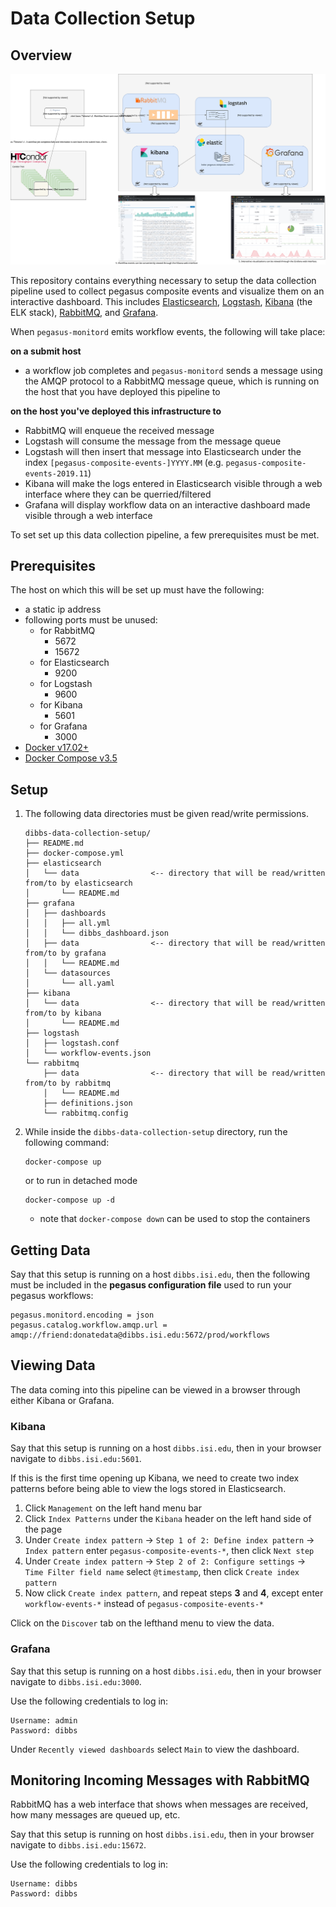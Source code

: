 # Data Collection Setup

## Overview

![](figures/components.svg)

This repository contains everything necessary to setup the data collection 
pipeline used to collect pegasus composite events and visualize them
on an interactive dashboard. This includes 
[Elasticsearch](https://www.elastic.co/guide/en/elasticsearch/reference/6.8/index.html), 
[Logstash](https://www.elastic.co/guide/en/logstash/6.8/index.html), 
[Kibana](https://www.elastic.co/guide/en/kibana/6.8/index.html)
(the ELK stack), 
[RabbitMQ](https://www.rabbitmq.com/documentation.html), and 
[Grafana](https://grafana.com/docs/). 

When `pegasus-monitord` emits workflow events, the following will take place:

**on a submit host**
- a workflow job completes and `pegasus-monitord` sends a message using the AMQP 
  protocol to a RabbitMQ message queue, which is running on the host that you have
  deployed this pipeline to

**on the host you've deployed this infrastructure to**
- RabbitMQ will enqueue the received message
- Logstash will consume the message from the message queue
- Logstash will then insert that message into Elasticsearch under the index 
    `[pegasus-composite-events-]YYYY.MM` (e.g. `pegasus-composite-events-2019.11`)
- Kibana will make the logs entered in Elasticsearch visible through a web 
    interface where they can be querried/filtered
- Grafana will display workflow data on an interactive dashboard made visible 
    through a web interface

To set set up this data collection pipeline, a few prerequisites must be met.

## Prerequisites 
The host on which this will be set up must have the following:
- a static ip address
- following ports must be unused:
    - for RabbitMQ
        - 5672
        - 15672
    - for Elasticsearch
        - 9200
    - for Logstash
        - 9600
    - for Kibana
        - 5601
    - for Grafana
        - 3000
- [Docker v17.02+](https://docs.docker.com/install/)
- [Docker Compose v3.5](https://docs.docker.com/compose/install/)

## Setup
1. The following data directories must be given read/write permissions.
    ```
    dibbs-data-collection-setup/
    ├── README.md
    ├── docker-compose.yml
    ├── elasticsearch
    │   └── data                <-- directory that will be read/written from/to by elasticsearch
    │       └── README.md
    ├── grafana
    │   ├── dashboards
    │   │   ├── all.yml
    │   │   └── dibbs_dashboard.json 
    │   ├── data                <-- directory that will be read/written from/to by grafana
    │   │   └── README.md
    │   └── datasources
    │       └── all.yaml
    ├── kibana
    │   └── data                <-- directory that will be read/written from/to by kibana
    │       └── README.md
    ├── logstash
    │   ├── logstash.conf
    │   └── workflow-events.json
    └── rabbitmq
        ├── data                <-- directory that will be read/written from/to by rabbitmq
        │   └── README.md
        ├── definitions.json
        └── rabbitmq.config
    ```
2. While inside the `dibbs-data-collection-setup` directory, run the following command:
    ```
    docker-compose up
    ```
    or to run in detached mode
    ```
    docker-compose up -d
    ```
    - note that `docker-compose down` can be used to stop the containers

## Getting Data
Say that this setup is running on a host `dibbs.isi.edu`, then the following must
be included in the **pegasus configuration file** used to run your pegasus
workflows:

```
pegasus.monitord.encoding = json
pegasus.catalog.workflow.amqp.url = amqp://friend:donatedata@dibbs.isi.edu:5672/prod/workflows
```

## Viewing Data
The data coming into this pipeline can be viewed in a browser through either
Kibana or Grafana.

### Kibana
Say that this setup is running on a host `dibbs.isi.edu`, then in your browser
navigate to `dibbs.isi.edu:5601`.

If this is the first time opening up Kibana, we need to create two index patterns
before being able to view the logs stored in Elasticsearch.
1. Click `Management` on the left hand menu bar
2. Click `Index Patterns` under the `Kibana` header on the left hand side of the page
3. Under `Create index pattern` -> `Step 1 of 2: Define index pattern` -> `Index pattern`
    enter `pegasus-composite-events-*`, then click `Next step`
4. Under `Create index pattern` -> `Step 2 of 2: Configure settings` -> `Time Filter field name`
    select `@timestamp`, then click `Create index pattern`
5. Now click `Create index pattern`, and repeat steps **3** and **4**, except 
    enter `workflow-events-*` instead of `pegasus-composite-events-*`

Click on the `Discover` tab on the lefthand menu to view the data. 

### Grafana
Say that this setup is running on a host `dibbs.isi.edu`, then in your browser
navigate to `dibbs.isi.edu:3000`.

Use the following credentials to log in:
```
Username: admin
Password: dibbs
```

Under `Recently viewed dashboards` select `Main` to view the dashboard.

## Monitoring Incoming Messages with RabbitMQ
RabbitMQ has a web interface that shows when messages are received,
how many messages are queued up, etc. 

Say that this setup is running on host `dibbs.isi.edu`, then in your browser
navigate to `dibbs.isi.edu:15672`.

Use the following credentials to log in:
```
Username: dibbs
Password: dibbs
```
